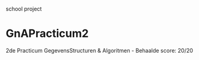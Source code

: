 school project


GnAPracticum2
=============

2de Practicum GegevensStructuren &amp; Algoritmen - Behaalde score: 20/20
